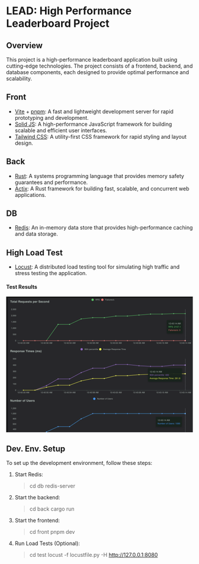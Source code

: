 # LEAD: High Performance Leaderboard Project

## Overview

This project is a high-performance leaderboard application built using cutting-edge technologies. The project consists of a frontend, backend, and database components, each designed to provide optimal performance and scalability.

## Front

- [Vite](https://vitejs.dev/) + [pnpm](https://pnpm.io/): A fast and lightweight development server for rapid prototyping and development.
- [Solid JS](https://www.solidjs.com/): A high-performance JavaScript framework for building scalable and efficient user interfaces.
- [Tailwind CSS](https://tailwindcss.com/): A utility-first CSS framework for rapid styling and layout design.

## Back

- [Rust](https://www.rust-lang.org/): A systems programming language that provides memory safety guarantees and performance.
- [Actix](https://actix.rs/): A Rust framework for building fast, scalable, and concurrent web applications.

## DB

- [Redis](https://redis.io/): An in-memory data store that provides high-performance caching and data storage.

## High Load Test

- [Locust](https://locust.io/): A distributed load testing tool for simulating high traffic and stress testing the application.

#### Test Results

![test results](./test/results.png)

## Dev. Env. Setup

To set up the development environment, follow these steps:

1. Start Redis:

   > cd db
   > redis-server

2. Start the backend:

   > cd back
   > cargo run

3. Start the frontend:

   > cd front
   > pnpm dev

4. Run Load Tests (Optional):

   > cd test
   > locust -f locustfile.py -H http://127.0.0.1:8080
